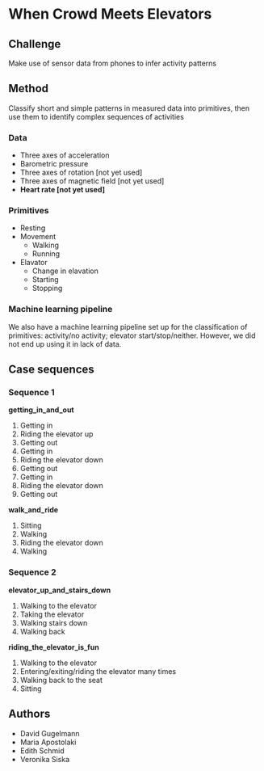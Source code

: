 # When Crowd Meets Elevators

## Challenge
Make use of sensor data from phones to infer activity patterns

## Method
Classify short and simple patterns in measured data into primitives, then use them to identify complex sequences of activities

### Data
* Three axes of acceleration
* Barometric pressure
* Three axes of rotation [not yet used]
* Three axes of magnetic field [not yet used]
* __Heart rate [not yet used]__

### Primitives
* Resting
* Movement
  * Walking
  * Running
* Elavator
  * Change in elavation
  * Starting
  * Stopping

### Machine learning  pipeline
We also have a machine learning pipeline set up for the classification of primitives: activity/no activity; elevator start/stop/neither. However, we did not end up using it in lack of data.

## Case sequences
### Sequence 1
__getting_in_and_out__

1. Getting in
2. Riding the elevator up
3. Getting out
4. Getting in
5. Riding the elevator down
6. Getting out
7. Getting in
8. Riding the elevator down
9. Getting out

__walk_and_ride__

1. Sitting
2. Walking
3. Riding the elevator down
4. Walking

### Sequence 2

__elevator_up_and_stairs_down__

1. Walking to the elevator
2. Taking the elevator
3. Walking stairs down
4. Walking back

__riding_the_elevator_is_fun__

1. Walking to the elevator
2. Entering/exiting/riding the elevator many times
3. Walking back to the seat
4. Sitting

## Authors
* David Gugelmann
* Maria Apostolaki
* Edith Schmid
* Veronika Siska
